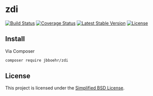 
# zdi

[![Build Status](https://travis-ci.org/jbboehr/zdi.svg?branch=master)](https://travis-ci.org/jbboehr/zdi)
[![Coverage Status](https://coveralls.io/repos/github/jbboehr/zdi/badge.svg?branch=master)](https://coveralls.io/github/jbboehr/zdi?branch=master)
[![Latest Stable Version](https://poser.pugx.org/jbboehr/zdi/v/stable.svg)](https://packagist.org/packages/jbboehr/zdi)
[![License](https://poser.pugx.org/jbboehr/zdi/license.svg)](https://packagist.org/packages/jbboehr/zdi)


## Install

Via Composer

``` bash
composer require jbboehr/zdi
```


## License

This project is licensed under the [Simplified BSD License](LICENSE.md).
